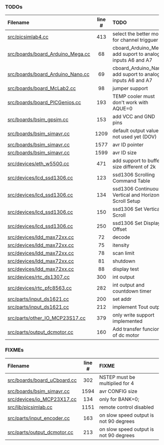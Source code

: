 ### TODOs
| Filename | line # | TODO |
|:------|:------:|:------|
| [src/picsimlab4.cc](src/picsimlab4.cc#L413) | 413 | select the better mode for channel trigguer |
| [src/boards/board_Arduino_Mega.cc](src/boards/board_Arduino_Mega.cc#L68) | 68 | cboard_Arduino_Mega: add suport to analog inputs A6 and A7 |
| [src/boards/board_Arduino_Nano.cc](src/boards/board_Arduino_Nano.cc#L69) | 69 | cboard_Arduino_Nano: add suport to analog inputs A6 and A7 |
| [src/boards/board_McLab2.cc](src/boards/board_McLab2.cc#L98) | 98 | jumper support |
| [src/boards/board_PICGenios.cc](src/boards/board_PICGenios.cc#L193) | 193 | TEMP cooler must don't work with AQUE=0 |
| [src/boards/bsim_gpsim.cc](src/boards/bsim_gpsim.cc#L153) | 153 | add VCC and GND pins |
| [src/boards/bsim_simavr.cc](src/boards/bsim_simavr.cc#L1209) | 1209 | default output value is not used yet (DOV) |
| [src/boards/bsim_simavr.cc](src/boards/bsim_simavr.cc#L1577) | 1577 | avr ID pointer |
| [src/boards/bsim_simavr.cc](src/boards/bsim_simavr.cc#L1599) | 1599 | avr ID size |
| [src/devices/eth_w5500.cc](src/devices/eth_w5500.cc#L471) | 471 | add support to buffer size different of 2k |
| [src/devices/lcd_ssd1306.cc](src/devices/lcd_ssd1306.cc#L123) | 123 | ssd1306 Scrolling Command Table |
| [src/devices/lcd_ssd1306.cc](src/devices/lcd_ssd1306.cc#L134) | 134 | ssd1306 Continuous Vertical and Horizontal Scroll Setup |
| [src/devices/lcd_ssd1306.cc](src/devices/lcd_ssd1306.cc#L150) | 150 | ssd1306 Set Vertical Scroll |
| [src/devices/lcd_ssd1306.cc](src/devices/lcd_ssd1306.cc#L250) | 250 | ssd1306 Set Display Offset |
| [src/devices/ldd_max72xx.cc](src/devices/ldd_max72xx.cc#L72) | 72 | decode |
| [src/devices/ldd_max72xx.cc](src/devices/ldd_max72xx.cc#L75) | 75 | itensity |
| [src/devices/ldd_max72xx.cc](src/devices/ldd_max72xx.cc#L78) | 78 | scan limit |
| [src/devices/ldd_max72xx.cc](src/devices/ldd_max72xx.cc#L81) | 81 | shutdown |
| [src/devices/ldd_max72xx.cc](src/devices/ldd_max72xx.cc#L88) | 88 | display test |
| [src/devices/rtc_ds1307.cc](src/devices/rtc_ds1307.cc#L300) | 300 | int output |
| [src/devices/rtc_pfc8563.cc](src/devices/rtc_pfc8563.cc#L282) | 282 | int output and countdown timer |
| [src/parts/input_ds1621.cc](src/parts/input_ds1621.cc#L200) | 200 | set addr |
| [src/parts/input_ds1621.cc](src/parts/input_ds1621.cc#L212) | 212 | implement Tout output |
| [src/parts/other_IO_MCP23S17.cc](src/parts/other_IO_MCP23S17.cc#L379) | 379 | only write support implemented |
| [src/parts/output_dcmotor.cc](src/parts/output_dcmotor.cc#L160) | 160 | Add transfer funcion of dc motor |

### FIXMEs
| Filename | line # | FIXME |
|:------|:------:|:------|
| [src/boards/board_uCboard.cc](src/boards/board_uCboard.cc#L302) | 302 | NSTEP must be multiplied for 4 |
| [src/boards/bsim_simavr.cc](src/boards/bsim_simavr.cc#L1594) | 1594 | avr CONFIG size |
| [src/devices/io_MCP23X17.cc](src/devices/io_MCP23X17.cc#L134) | 134 | only for BANK=0; |
| [src/lib/picsimlab.cc](src/lib/picsimlab.cc#L1151) | 1151 | remote control disabled |
| [src/parts/input_encoder.cc](src/parts/input_encoder.cc#L163) | 163 | on slow speed output is not 90 degrees |
| [src/parts/output_dcmotor.cc](src/parts/output_dcmotor.cc#L213) | 213 | on slow speed output is not 90 degrees |
